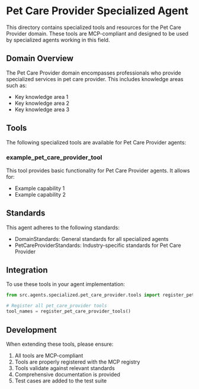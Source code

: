 # Pet Care Provider Specialized Agent

This directory contains specialized tools and resources for the Pet Care Provider domain. These tools are MCP-compliant and designed to be used by specialized agents working in this field.

## Domain Overview

The Pet Care Provider domain encompasses professionals who provide specialized services in pet care provider. This includes knowledge areas such as:

- Key knowledge area 1
- Key knowledge area 2
- Key knowledge area 3

## Tools

The following specialized tools are available for Pet Care Provider agents:

### example_pet_care_provider_tool

This tool provides basic functionality for Pet Care Provider agents. It allows for:

- Example capability 1
- Example capability 2

## Standards

This agent adheres to the following standards:

- DomainStandards: General standards for all specialized agents
- PetCareProviderStandards: Industry-specific standards for Pet Care Provider

## Integration

To use these tools in your agent implementation:

```python
from src.agents.specialized.pet_care_provider.tools import register_pet_care_provider_tools

# Register all pet_care_provider tools
tool_names = register_pet_care_provider_tools()
```

## Development

When extending these tools, please ensure:

1. All tools are MCP-compliant
2. Tools are properly registered with the MCP registry
3. Tools validate against relevant standards
4. Comprehensive documentation is provided
5. Test cases are added to the test suite
